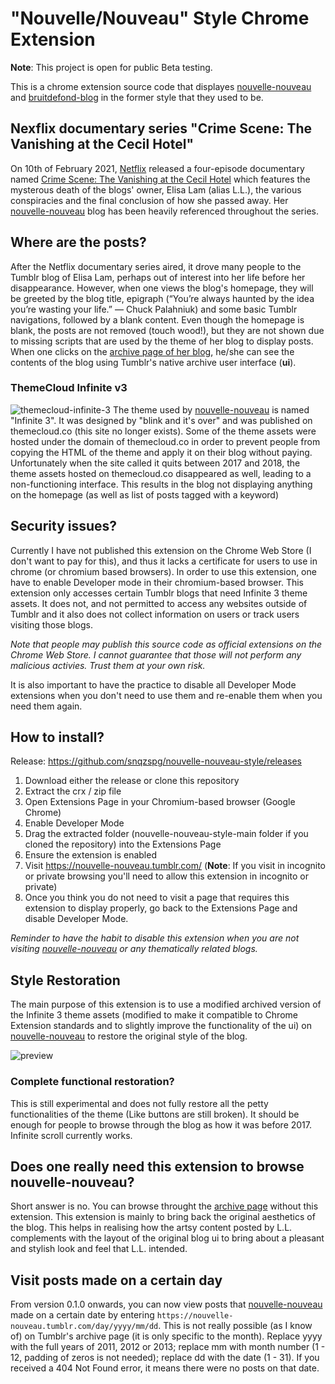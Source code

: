 # "Nouvelle/Nouveau" Style Chrome Extension
**Note**: This project is open for public Beta testing.

This is a chrome extension source code that displayes [nouvelle-nouveau](https://nouvelle-nouveau.tumblr.com/) and [bruitdefond-blog](https://bruitdefond-blog.tumblr.com/) in the former style that they used to be.

## Nexflix documentary series "Crime Scene: The Vanishing at the Cecil Hotel"
On 10th of February 2021, [Netflix](https://www.netflix.com/) released a four-episode documentary named [Crime Scene: The Vanishing at the Cecil Hotel](https://www.netflix.com/title/81183727) which features the mysterous death of the blogs' owner, Elisa Lam (alias L.L.), the various conspiracies and the final conclusion of how she passed away. Her [nouvelle-nouveau](https://nouvelle-nouveau.tumblr.com/) blog has been heavily referenced throughout the series. 

## Where are the posts?
After the Netflix documentary series aired, it drove many people to the Tumblr blog of Elisa Lam, perhaps out of interest into her life before her disappearance. However, when one views the blog's homepage, they will be greeted by the blog title, epigraph (“You’re always haunted by the idea you’re wasting your life.” — Chuck Palahniuk) and some basic Tumblr navigations, followed by a blank content. Even though the homepage is blank, the posts are not removed (touch wood!), but they are not shown due to missing scripts that are used by the theme of her blog to display posts. When one clicks on the [archive page of her blog](https://nouvelle-nouveau.tumblr.com/archive), he/she can see the contents of the blog using Tumblr's native archive user interface (**ui**).

### ThemeCloud Infinite v3
![themecloud-infinite-3](https://user-images.githubusercontent.com/43104884/115521589-e0dc8880-a2bd-11eb-9f57-a8ea46f68ae0.jpg)
The theme used by [nouvelle-nouveau](https://nouvelle-nouveau.tumblr.com/) is named "Infinite 3". It was designed by "blink and it's over" and was published on themecloud.co (this site no longer exists). Some of the theme assets were hosted under the domain of themecloud.co in order to prevent people from copying the HTML of the theme and apply it on their blog without paying. Unfortunately when the site called it quits between 2017 and 2018, the theme assets hosted on themecloud.co disappeared as well, leading to a non-functioning interface. This results in the blog not displaying anything on the homepage (as well as list of posts tagged with a keyword)

## Security issues?
Currently I have not published this extension on the Chrome Web Store (I don't want to pay for this), and thus it lacks a certificate for users to use in chrome (or chromium based browsers). In order to use this extension, one have to enable Developer mode in their chromium-based browser. This extension only accesses certain Tumblr blogs that need Infinite 3 theme assets. It does not, and not permitted to access any websites outside of Tumblr and it also does not collect information on users or track users visiting those blogs.

*Note that people may publish this source code as official extensions on the Chrome Web Store. I cannot guarantee that those will not perform any malicious activies. Trust them at your own risk.*

It is also important to have the practice to disable all Developer Mode extensions when you don't need to use them and re-enable them when you need them again. 

## How to install?
Release: https://github.com/snqzspg/nouvelle-nouveau-style/releases
  1. Download either the release or clone this repository
  2. Extract the crx / zip file
  3. Open Extensions Page in your Chromium-based browser (Google Chrome)
  4. Enable Developer Mode
  5. Drag the extracted folder (nouvelle-nouveau-style-main folder if you cloned the repository) into the Extensions Page
  6. Ensure the extension is enabled
  7. Visit https://nouvelle-nouveau.tumblr.com/ (**Note**: If you visit in incognito or private browsing you'll need to allow this extension in incognito or private)
  8. Once you think you do not need to visit a page that requires this extension to display properly, go back to the Extensions Page and disable Developer Mode.

*Reminder to have the habit to disable this extension when you are not visiting [nouvelle-nouveau](https://nouvelle-nouveau.tumblr.com/) or any thematically related blogs.*

## Style Restoration
The main purpose of this extension is to use a modified archived version of the Infinite 3 theme assets (modified to make it compatible to Chrome Extension standards and to slightly improve the functionality of the ui) on [nouvelle-nouveau](https://nouvelle-nouveau.tumblr.com/) to restore the original style of the blog. 

![preview](https://user-images.githubusercontent.com/43104884/115401597-272ddb00-a21d-11eb-84e6-fe87491d8a59.jpg)

### Complete functional restoration?
This is still experimental and does not fully restore all the petty functionalities of the theme (Like buttons are still broken). It should be enough for people to browse through the blog as how it was before 2017. Infinite scroll currently works.

## Does one really need this extension to browse nouvelle-nouveau?
Short answer is no. You can browse throught the [archive page](https://nouvelle-nouveau.tumblr.com/archive) without this extension. This extension is mainly to bring back the original aesthetics of the blog. This helps in realising how the artsy content posted by L.L. complements with the layout of the original blog ui to bring about a pleasant and stylish look and feel that L.L. intended. 

## Visit posts made on a certain day
From version 0.1.0 onwards, you can now view posts that [nouvelle-nouveau](https://nouvelle-nouveau.tumblr.com/) made on a certain date by entering `https://nouvelle-nouveau.tumblr.com/day/yyyy/mm/dd`. This is not really possible (as I know of) on Tumblr's archive page (it is only specific to the month). Replace yyyy with the full years of 2011, 2012 or 2013; replace mm with month number (1 - 12, padding of zeros is not needed); replace dd with the date (1 - 31). If you received a 404 Not Found error, it means there were no posts on that date.

